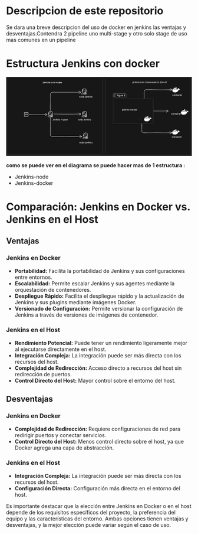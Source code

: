 # Descripcion de este repositorio

Se dara una breve descripcion del uso de docker en jenkins las ventajas y desventajas.Contendra 2 pipeline uno multi-stage y otro solo stage de uso mas comunes en un pipeline 


# Estructura Jenkins con docker

![Diagrama](https://github.com/Andherson333333/CI-CD/blob/main/Jenkins/jenkins-docker/imagenes/docker-jenkins.JPG)

 **como se puede ver en el diagrama se puede hacer mas de 1 estructura :**
   - Jenkins-node
   - Jenkins-docker


# Comparación: Jenkins en Docker vs. Jenkins en el Host

## Ventajas

### Jenkins en Docker
- **Portabilidad:** Facilita la portabilidad de Jenkins y sus configuraciones entre entornos.
- **Escalabilidad:** Permite escalar Jenkins y sus agentes mediante la orquestación de contenedores.
- **Despliegue Rápido:** Facilita el despliegue rápido y la actualización de Jenkins y sus plugins mediante imágenes Docker.
- **Versionado de Configuración:** Permite versionar la configuración de Jenkins a través de versiones de imágenes de contenedor.

### Jenkins en el Host
- **Rendimiento Potencial:** Puede tener un rendimiento ligeramente mejor al ejecutarse directamente en el host.
- **Integración Compleja:** La integración puede ser más directa con los recursos del host.
- **Complejidad de Redirección:** Acceso directo a recursos del host sin redirección de puertos.
- **Control Directo del Host:** Mayor control sobre el entorno del host.

## Desventajas

### Jenkins en Docker

- **Complejidad de Redirección:** Requiere configuraciones de red para redirigir puertos y conectar servicios.
- **Control Directo del Host:** Menos control directo sobre el host, ya que Docker agrega una capa de abstracción.

### Jenkins en el Host
- **Integración Compleja:** La integración puede ser más directa con los recursos del host.
- **Configuración Directa:** Configuración más directa en el entorno del host.

Es importante destacar que la elección entre Jenkins en Docker o en el host depende de los requisitos específicos del proyecto, la preferencia del equipo y las características del entorno. Ambas opciones tienen ventajas y desventajas, y la mejor elección puede variar según el caso de uso.








